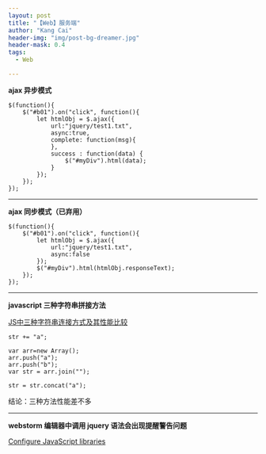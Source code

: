 ```yaml
---
layout: post
title: "【Web】服务端"
author: "Kang Cai"
header-img: "img/post-bg-dreamer.jpg"
header-mask: 0.4
tags:
  - Web

---
```


**ajax 异步模式**

```buildoutcfg
$(function(){
    $("#b01").on("click", function(){
        let htmlObj = $.ajax({
            url:"jquery/test1.txt",
            async:true,
            complete: function(msg){
            },
            success : function(data) {
                $("#myDiv").html(data);
            }
        });
    });
});
```

---

**ajax 同步模式（已弃用）**

```buildoutcfg
$(function(){
    $("#b01").on("click", function(){
        let htmlObj = $.ajax({
            url:"jquery/test1.txt",
            async:false
        });
        $("#myDiv").html(htmlObj.responseText);
    });
});
```
---

**javascript 三种字符串拼接方法**

[JS中三种字符串连接方式及其性能比较](https://www.cnblogs.com/programs/p/5554742.html)

```buildoutcfg
str += "a";
```

```buildoutcfg
var arr=new Array();
arr.push("a");
arr.push("b");
var str = arr.join("");
```

```buildoutcfg
str = str.concat("a"); 
```

结论：三种方法性能差不多

---

**webstorm 编辑器中调用 jquery 语法会出现提醒警告问题**

[Configure JavaScript libraries](https://intellij-support.jetbrains.com/hc/en-us/community/posts/360002260719--jQuery-shortcut-underlined-as-unresolved-function-or-method-)